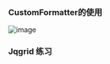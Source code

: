 ### CustomFormatter的使用
![image](https://github.com/bige1997372/Database-Principle2/blob/master/%E7%AC%AC%E4%B8%83%E5%91%A8/%E8%AF%BE%E5%90%8E%E4%BD%9C%E4%B8%9A/cm%E7%BB%83%E4%B9%A0.png)

### Jqgrid 练习
